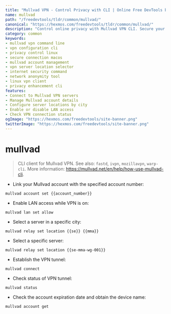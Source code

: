 ```yaml
---
title: "Mullvad VPN - Control Privacy with CLI | Online Free DevTools by Hexmos"
name: mullvad
path: "/freedevtools/tldr/common/mullvad/"
canonical: "https://hexmos.com/freedevtools/tldr/common/mullvad/"
description: "Control online privacy with Mullvad VPN CLI. Secure your connection, manage account, and configure server locations. Free online tool, no registration required."
category: common
keywords:
- mullvad vpn command line
- vpn configuration cli
- privacy control linux
- secure connection macos
- mullvad account management
- vpn server location selector
- internet security command
- network anonymity tool
- linux vpn client
- privacy enhancement cli
features:
- Connect to Mullvad VPN servers
- Manage Mullvad account details
- Configure server locations by city
- Enable or disable LAN access
- Check VPN connection status
ogImage: "https://hexmos.com/freedevtools/site-banner.png"
twitterImage: "https://hexmos.com/freedevtools/site-banner.png"
---
```


# mullvad

> CLI client for Mullvad VPN.
> See also: `fastd`, `ivpn`, `mozillavpn`, `warp-cli`.
> More information: <https://mullvad.net/en/help/how-use-mullvad-cli>.

- Link your Mullvad account with the specified account number:

`mullvad account set {{account_number}}`

- Enable LAN access while VPN is on:

`mullvad lan set allow`

- Select a server in a specific city:

`mullvad relay set location {{se}} {{mma}}`

- Select a specific server:

`mullvad relay set location {{se-mma-wg-001}}`

- Establish the VPN tunnel:

`mullvad connect`

- Check status of VPN tunnel:

`mullvad status`

- Check the account expiration date and obtain the device name:

`mullvad account get`

